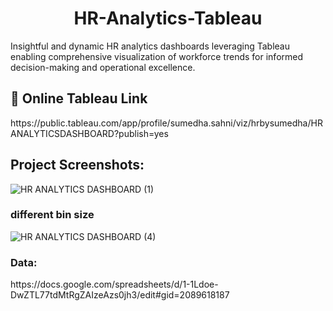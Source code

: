 <h1 align="center" id="title">HR-Analytics-Tableau</h1>

<p id="description">Insightful and dynamic HR analytics dashboards leveraging Tableau enabling comprehensive visualization of workforce trends for informed decision-making and operational excellence.</p>

<h2>🚀 Online Tableau Link </h2>
https://public.tableau.com/app/profile/sumedha.sahni/viz/hrbysumedha/HRANALYTICSDASHBOARD?publish=yes

<h2>Project Screenshots:</h2>

![HR ANALYTICS DASHBOARD (1)](https://github.com/SumedhaSahni/HR-ANALYTICS/assets/141904366/465a4dad-e42b-4fd3-a5e6-a08672f8e7cc)


<h3>different bin size</h3>

![HR ANALYTICS DASHBOARD (4)](https://github.com/SumedhaSahni/HR-ANALYTICS/assets/141904366/7a51bbf9-a9de-4721-bf88-4bb2f61f95a5)

<h3>Data:</h3>
https://docs.google.com/spreadsheets/d/1-1Ldoe-DwZTL77tdMtRgZAIzeAzs0jh3/edit#gid=2089618187
